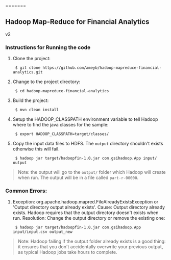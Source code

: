 =======
## Hadoop Map-Reduce for Financial Analytics
v2
### Instructions for Running the code
1. Clone the project:

	    $ git clone https://github.com/ameyb/hadoop-mapreduce-financial-analytics.git
	
2. Change to the project directory:

	    $ cd hadoop-mapreduce-financial-analytics

3. Build the project:

	    $ mvn clean install

4. Setup the HADOOP_CLASSPATH environment variable to tell Hadoop where to find the java classes for the sample:

	    $ export HADOOP_CLASSPATH=target/classes/

5. Copy the input data files to HDFS. The `output` directory shouldn't exists otherwise this will fail.

        $ hadoop jar target/hadoopfin-1.0.jar com.gsihadoop.App input/ output

> Note: the output will go to the `output/` folder which Hadoop will create when run. The output will be in a file called `part-r-00000`.

### Common Errors:
1. Exception: org.apache.hadoop.mapred.FileAlreadyExistsException or 'Output directory output already exists'. 
Cause: Output directory already exists. Hadoop requires that the output directory doesn't exists when run. 
Resolution: Change the output directory or remove the existing one:

        $ hadoop jar target/hadoopfin-1.0.jar com.gsihadoop.App input/input.csv output_new 

> Note: Hadoop failing if the output folder already exists is a good thing: it ensures that you don't accidentally overwrite your previous output, as typical Hadoop jobs take hours to complete.


